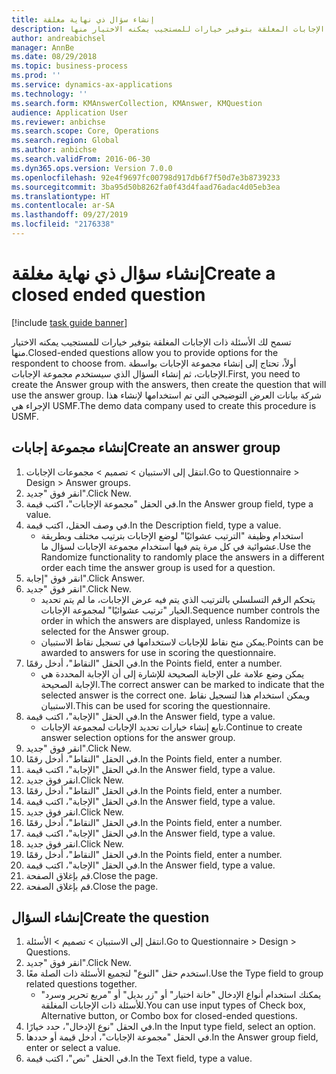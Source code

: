 ```yaml
---
title: إنشاء سؤال ذي نهاية مغلقة
description: تسمح لك الأسئلة ذات الإجابات المغلقة بتوفير خيارات للمستجيب يمكنه الاختيار منها.
author: andreabichsel
manager: AnnBe
ms.date: 08/29/2018
ms.topic: business-process
ms.prod: ''
ms.service: dynamics-ax-applications
ms.technology: ''
ms.search.form: KMAnswerCollection, KMAnswer, KMQuestion
audience: Application User
ms.reviewer: anbichse
ms.search.scope: Core, Operations
ms.search.region: Global
ms.author: anbichse
ms.search.validFrom: 2016-06-30
ms.dyn365.ops.version: Version 7.0.0
ms.openlocfilehash: 92e4f9697fc00798d917db6f7f50d7e3b8739233
ms.sourcegitcommit: 3ba95d50b8262fa0f43d4faad76adac4d05eb3ea
ms.translationtype: HT
ms.contentlocale: ar-SA
ms.lasthandoff: 09/27/2019
ms.locfileid: "2176338"
---
```

# <a name="create-a-closed-ended-question"></a><span data-ttu-id="90249-103">إنشاء سؤال ذي نهاية مغلقة</span><span class="sxs-lookup"><span data-stu-id="90249-103">Create a closed ended question</span></span>

[!include [task guide banner](../../includes/task-guide-banner.md)]

<span data-ttu-id="90249-104">تسمح لك الأسئلة ذات الإجابات المغلقة بتوفير خيارات للمستجيب يمكنه الاختيار منها.</span><span class="sxs-lookup"><span data-stu-id="90249-104">Closed-ended questions allow you to provide options for the respondent to choose from.</span></span> <span data-ttu-id="90249-105">أولاً، تحتاج إلى إنشاء مجموعة الإجابات بواسطة الإجابات، ثم إنشاء السؤال الذي سيستخدم مجموعة الإجابات.</span><span class="sxs-lookup"><span data-stu-id="90249-105">First, you need to create the Answer group with the answers, then create the question that will use the answer group.</span></span> <span data-ttu-id="90249-106">شركة بيانات العرض التوضيحي التي تم استخدامها لإنشاء هذا الإجراء هي USMF.</span><span class="sxs-lookup"><span data-stu-id="90249-106">The demo data company used to create this procedure is USMF.</span></span>


## <a name="create-an-answer-group"></a><span data-ttu-id="90249-107">إنشاء مجموعة إجابات</span><span class="sxs-lookup"><span data-stu-id="90249-107">Create an answer group</span></span>
1. <span data-ttu-id="90249-108">انتقل إلى الاستبيان > تصميم > مجموعات الإجابات.</span><span class="sxs-lookup"><span data-stu-id="90249-108">Go to Questionnaire > Design > Answer groups.</span></span>
2. <span data-ttu-id="90249-109">انقر فوق "جديد".</span><span class="sxs-lookup"><span data-stu-id="90249-109">Click New.</span></span>
3. <span data-ttu-id="90249-110">في الحقل "مجموعة الإجابات"، اكتب قيمة.</span><span class="sxs-lookup"><span data-stu-id="90249-110">In the Answer group field, type a value.</span></span>
4. <span data-ttu-id="90249-111">في وصف الحقل، اكتب قيمة.</span><span class="sxs-lookup"><span data-stu-id="90249-111">In the Description field, type a value.</span></span>
    * <span data-ttu-id="90249-112">استخدام وظيفة "الترتيب عشوائيًا‬" لوضع الإجابات بترتيب مختلف وبطريقة عشوائية في كل مرة يتم فيها استخدام مجموعة الإجابات لسؤال ما.</span><span class="sxs-lookup"><span data-stu-id="90249-112">Use the Randomize functionality to randomly place the answers in a different order each time the answer group is used for a question.</span></span>  
5. <span data-ttu-id="90249-113">انقر فوق "إجابة".</span><span class="sxs-lookup"><span data-stu-id="90249-113">Click Answer.</span></span>
6. <span data-ttu-id="90249-114">انقر فوق "جديد".</span><span class="sxs-lookup"><span data-stu-id="90249-114">Click New.</span></span>
    * <span data-ttu-id="90249-115">يتحكم الرقم التسلسلي بالترتيب الذي يتم فيه عرض الإجابات، ما لم يتم تحديد الخيار "ترتيب عشوائيًا" لمجموعة الإجابات.</span><span class="sxs-lookup"><span data-stu-id="90249-115">Sequence number controls the order in which the answers are displayed, unless Randomize is selected for the Answer group.</span></span>  
    * <span data-ttu-id="90249-116">يمكن منح نقاط للإجابات لاستخدامها في تسجيل نقاط الاستبيان.</span><span class="sxs-lookup"><span data-stu-id="90249-116">Points can be awarded to answers for use in scoring the questionnaire.</span></span>  
7. <span data-ttu-id="90249-117">في الحقل "النقاط‬"، أدخل رقمًا.</span><span class="sxs-lookup"><span data-stu-id="90249-117">In the Points field, enter a number.</span></span>
    * <span data-ttu-id="90249-118">يمكن وضع علامة على الإجابة الصحيحة للإشارة إلى أن الإجابة المحددة هي الإجابة الصحيحة.</span><span class="sxs-lookup"><span data-stu-id="90249-118">The correct answer can be marked to indicate that the selected answer is the correct one.</span></span> <span data-ttu-id="90249-119">ويمكن استخدام هذا لتسجيل نقاط الاستبيان.</span><span class="sxs-lookup"><span data-stu-id="90249-119">This can be used for scoring the questionnaire.</span></span>  
8. <span data-ttu-id="90249-120">في الحقل "الإجابة‬"، اكتب قيمة.</span><span class="sxs-lookup"><span data-stu-id="90249-120">In the Answer field, type a value.</span></span>
    * <span data-ttu-id="90249-121">تابع إنشاء خيارات تحديد الإجابات لمجموعة الإجابات.</span><span class="sxs-lookup"><span data-stu-id="90249-121">Continue to create answer selection options for the answer group.</span></span>  
9. <span data-ttu-id="90249-122">انقر فوق "جديد".</span><span class="sxs-lookup"><span data-stu-id="90249-122">Click New.</span></span>
10. <span data-ttu-id="90249-123">في الحقل "النقاط‬"، أدخل رقمًا.</span><span class="sxs-lookup"><span data-stu-id="90249-123">In the Points field, enter a number.</span></span>
11. <span data-ttu-id="90249-124">في الحقل "الإجابة‬"، اكتب قيمة.</span><span class="sxs-lookup"><span data-stu-id="90249-124">In the Answer field, type a value.</span></span>
12. <span data-ttu-id="90249-125">انقر فوق جديد.</span><span class="sxs-lookup"><span data-stu-id="90249-125">Click New.</span></span>
13. <span data-ttu-id="90249-126">في الحقل "النقاط‬"، أدخل رقمًا.</span><span class="sxs-lookup"><span data-stu-id="90249-126">In the Points field, enter a number.</span></span>
14. <span data-ttu-id="90249-127">في الحقل "الإجابة‬"، اكتب قيمة.</span><span class="sxs-lookup"><span data-stu-id="90249-127">In the Answer field, type a value.</span></span>
15. <span data-ttu-id="90249-128">انقر فوق جديد.</span><span class="sxs-lookup"><span data-stu-id="90249-128">Click New.</span></span>
16. <span data-ttu-id="90249-129">في الحقل "النقاط‬"، أدخل رقمًا.</span><span class="sxs-lookup"><span data-stu-id="90249-129">In the Points field, enter a number.</span></span>
17. <span data-ttu-id="90249-130">في الحقل "الإجابة‬"، اكتب قيمة.</span><span class="sxs-lookup"><span data-stu-id="90249-130">In the Answer field, type a value.</span></span>
18. <span data-ttu-id="90249-131">انقر فوق جديد.</span><span class="sxs-lookup"><span data-stu-id="90249-131">Click New.</span></span>
19. <span data-ttu-id="90249-132">في الحقل "النقاط‬"، أدخل رقمًا.</span><span class="sxs-lookup"><span data-stu-id="90249-132">In the Points field, enter a number.</span></span>
20. <span data-ttu-id="90249-133">في الحقل "الإجابة‬"، اكتب قيمة.</span><span class="sxs-lookup"><span data-stu-id="90249-133">In the Answer field, type a value.</span></span>
21. <span data-ttu-id="90249-134">قم بإغلاق الصفحة.</span><span class="sxs-lookup"><span data-stu-id="90249-134">Close the page.</span></span>
22. <span data-ttu-id="90249-135">قم بإغلاق الصفحة.</span><span class="sxs-lookup"><span data-stu-id="90249-135">Close the page.</span></span>

## <a name="create-the-question"></a><span data-ttu-id="90249-136">إنشاء السؤال</span><span class="sxs-lookup"><span data-stu-id="90249-136">Create the question</span></span>
1. <span data-ttu-id="90249-137">انتقل إلى الاستبيان > تصميم > الأسئلة.</span><span class="sxs-lookup"><span data-stu-id="90249-137">Go to Questionnaire > Design > Questions.</span></span>
2. <span data-ttu-id="90249-138">انقر فوق "جديد".</span><span class="sxs-lookup"><span data-stu-id="90249-138">Click New.</span></span>
3. <span data-ttu-id="90249-139">استخدم حقل "النوع" لتجميع الأسئلة ذات الصلة معًا.</span><span class="sxs-lookup"><span data-stu-id="90249-139">Use the Type field to group related questions together.</span></span>
    * <span data-ttu-id="90249-140">يمكنك استخدام أنواع الإدخال "خانة اختيار" أو "زر بديل" أو "مربع تحرير وسرد‬" للأسئلة ذات الإجابات المغلقة.</span><span class="sxs-lookup"><span data-stu-id="90249-140">You can use input types of Check box, Alternative button, or Combo box for closed-ended questions.</span></span>  
4. <span data-ttu-id="90249-141">في الحقل "نوع الإدخال"، حدد خيارًا.</span><span class="sxs-lookup"><span data-stu-id="90249-141">In the Input type field, select an option.</span></span>
5. <span data-ttu-id="90249-142">في الحقل "مجموعة الإجابات"، أدخل قيمة أو حددها.</span><span class="sxs-lookup"><span data-stu-id="90249-142">In the Answer group field, enter or select a value.</span></span>
6. <span data-ttu-id="90249-143">في الحقل "نص"، اكتب قيمة.</span><span class="sxs-lookup"><span data-stu-id="90249-143">In the Text field, type a value.</span></span>

